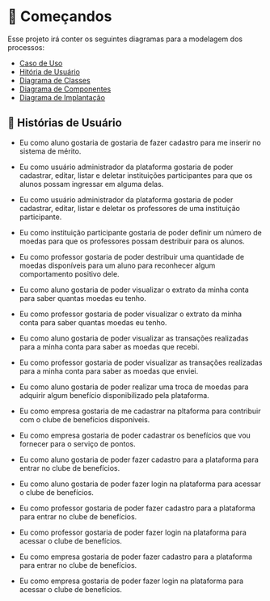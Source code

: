 # :rocket: Começandos

Esse projeto irá conter os seguintes diagramas para a modelagem dos processos:

- [Caso de Uso](https://en.wikipedia.org/wiki/Use_case_diagram)
- [Hitória de Usuário](https://en.wikipedia.org/wiki/User_story)
- [Diagrama de Classes](https://pt.wikipedia.org/wiki/Diagrama_de_classes)
- [Diagrama de Componentes](https://www.lucidchart.com/pages/pt/diagrama-de-componentes-uml)
- [Diagrama de Implantação](https://creately.com/blog/pt/diagrama/tutorial-do-diagrama-de-implantacao/)

## :thought_balloon: Histórias de Usuário

- Eu como aluno gostaria de gostaria de fazer cadastro para me inserir no sistema de mérito.

- Eu como usuário administrador da plataforma gostaria de poder cadastrar, editar, listar e deletar instituições participantes para que os alunos possam ingressar em alguma delas.

- Eu como usuário administrador da plataforma gostaria de poder cadastrar, editar, listar e deletar os professores de uma instituição participante.

- Eu como instituição participante gostaria de poder definir um número de moedas para que os professores possam destribuir para os alunos.

- Eu como professor gostaria de poder destribuir uma quantidade de moedas disponíveis para um aluno para reconhecer algum comportamento positivo dele.

- Eu como aluno gostaria de poder visualizar o extrato da minha conta para saber quantas moedas eu tenho.

- Eu como professor gostaria de poder visualizar o extrato da minha conta para saber quantas moedas eu tenho.

- Eu como aluno gostaria de poder visualizar as transações realizadas para a minha conta para saber as moedas que recebi.

- Eu como professor gostaria de poder visualizar as transações realizadas para a minha conta para saber as moedas que enviei.

- Eu como aluno gostaria de poder realizar uma troca de moedas para adquirir algum benefício disponibilizado pela plataforma.

- Eu como empresa gostaria de me cadastrar na pltaforma para contribuir com o clube de benefícios disponíveis.

- Eu como empresa gostaria de poder cadastrar os benefícios que vou fornecer para o serviço de pontos.

- Eu como aluno gostaria de poder fazer cadastro para a plataforma para entrar no clube de benefícios.

- Eu como aluno gostaria de poder fazer login na plataforma para acessar o clube de benefícios.

- Eu como professor gostaria de poder fazer cadastro para a plataforma para entrar no clube de benefícios.

- Eu como professor gostaria de poder fazer login na plataforma para acessar o clube de benefícios.

- Eu como empresa gostaria de poder fazer cadastro para a plataforma para entrar no clube de benefícios.

- Eu como empresa gostaria de poder fazer login na plataforma para acessar o clube de benefícios.
